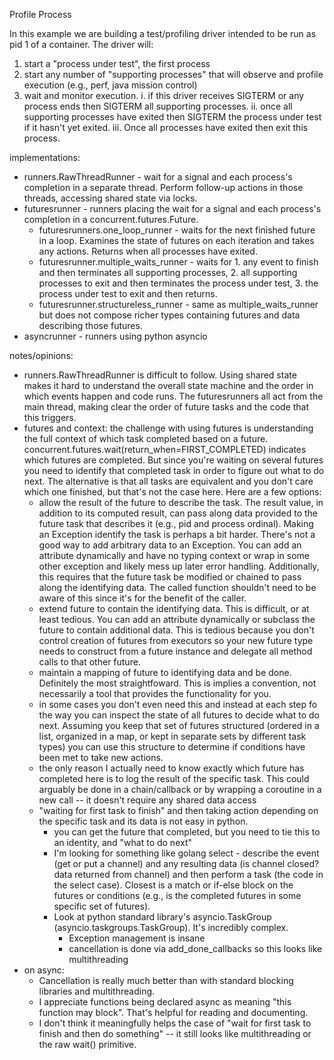 Profile Process

In this example we are building a test/profiling driver intended to be run as
pid 1 of a container.  The driver will:
1. start a "process under test", the first process
2. start any number of "supporting processes" that will observe and profile
   execution (e.g., perf, java mission control)
3. wait and monitor execution.
  i.   if this driver receives SIGTERM or any process ends then SIGTERM all
       supporting processes.
  ii.  once all supporting processes have exited then SIGTERM the process under
       test if it hasn't yet exited.
  iii. Once all processes have exited then exit this process.

implementations:

+ runners.RawThreadRunner - wait for a signal and each process's completion in a
  separate thread.  Perform follow-up actions in those threads, accessing shared
  state via locks.
+ futuresrunner - runners placing the wait for a signal and each process's
  completion in a concurrent.futures.Future.
  + futuresrunners.one_loop_runner - waits for the next finished future in a
    loop.  Examines the state of futures on each iteration and takes any actions.
    Returns when all processes have exited.
  + futuresrunner.multiple_waits_runner - waits for 1. any event to finish and
    then terminates all supporting processes, 2. all supporting processes to exit
    and then terminates the process under test, 3. the process under test to exit
    and then returns.
  + futuresrunner.structureless_runner - same as multiple_waits_runner but does
    not compose richer types containing futures and data describing those futures.
+ asyncrunner - runners using python asyncio

notes/opinions:
+ runners.RawThreadRunner is difficult to follow.  Using shared state makes it
hard to understand the overall state machine and the order in which events
happen and code runs.  The futuresrunners all act from the main thread, making
clear the order of future tasks and the code that this triggers.
+ futures and context: the challenge with using futures is understanding the
full context of which task completed based on a future.
concurrent.futures.wait(return_when=FIRST_COMPLETED) indicates which futures are
completed.  But since you're waiting on several futures you need to identify
that completed task in order to figure out what to do next.  The alternative is
that all tasks are equivalent and you don't care which one finished, but that's
not the case here. Here are a few options:
  + allow the result of the future to describe the task.  The result value, in
  addition to its computed result, can pass along data provided to the future
  task that describes it (e.g., pid and process ordinal). Making an Exception
  identify the task is perhaps a bit harder.  There's not a good way to add
  arbitrary data to an Exception.  You can add an attribute dynamically and have
  no typing context or wrap in some other exception and likely mess up later
  error handling.  Additionally, this requires that the future task be modified
  or chained to pass along the identifying data.  The called function shouldn't
  need to be aware of this since it's for the benefit of the caller.
  + extend future to contain the identifying data.  This is difficult, or at
  least tedious.  You can add an attribute dynamically or subclass the future to
  contain additional data.  This is tedious because you don't control creation
  of futures from executors so your new future type needs to construct from a
  future instance and delegate all method calls to that other future.
  + maintain a mapping of future to identifying data and be done.  Definitely
  the most straightfoward.  This is implies a convention, not necessarily a tool
  that provides the functionality for you.
  + in some cases you don't even need this and instead at each step fo the way
  you can inspect the state of all futures to decide what to do next.  Assuming
  you keep that set of futures structured (ordered in a list, organized in a
  map, or kept in separate sets by different task types) you can use this
  structure to determine if conditions have been met to take new actions.
  + the only reason I actually need to know exactly which future has completed
  here is to log the result of the specific task.  This could arguably be done
  in a chain/callback or by wrapping a coroutine in a new call -- it doesn't
  require any shared data access
  + "waiting for first task to finish" and then taking action depending on the specific task and its data is not easy in python.
    + you can get the future that completed, but you need to tie this to an
    identity, and "what to do next"
    + I'm looking for something like golang select - describe the event (get or
    put a channel) and any resulting data (is channel closed? data returned from
    channel) and then perform a task (the code in the select case).  Closest is
    a match or if-else block on the futures or conditions (e.g., is the
    completed futures in some specific set of futures).
    + Look at python standard library's asyncio.TaskGroup (asyncio.taskgroups.TaskGroup).  It's incredibly complex.
      + Exception management is insane
      + cancellation is done via add_done_callbacks so this looks like multithreading
+ on async:
    + Cancellation is really much better than with standard blocking libraries
    and multithreading.
    + I appreciate functions being declared async as meaning "this function may
    block".  That's helpful for reading and documenting.
    + I don't think it meaningfully helps the case of "wait for first task to
    finish and then do something" -- it still looks like multithreading or the
    raw wait() primitive.
